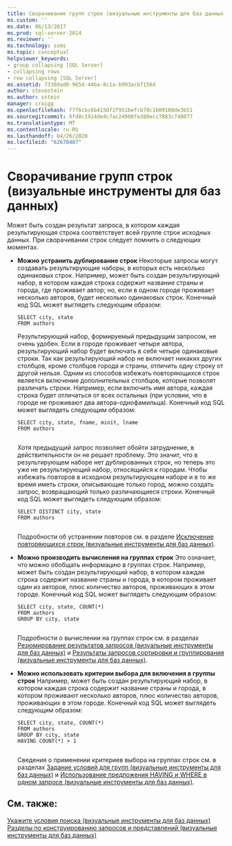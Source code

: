 ```yaml
---
title: Сворачивание групп строк (визуальные инструменты для баз данных) | Документация Майкрософт
ms.custom: ''
ms.date: 06/13/2017
ms.prod: sql-server-2014
ms.reviewer: ''
ms.technology: ssms
ms.topic: conceptual
helpviewer_keywords:
- group collapsing [SQL Server]
- collapsing rows
- row collapsing [SQL Server]
ms.assetid: 7338dad0-965d-44ba-8c1a-b993acb7156d
author: stevestein
ms.author: sstein
manager: craigg
ms.openlocfilehash: f7f6cbc6b4150f2f951befcb70c1b09108de3b51
ms.sourcegitcommit: 6fd8c1914de4c7ac24900fe388ecc7883c740077
ms.translationtype: MT
ms.contentlocale: ru-RU
ms.lasthandoff: 04/26/2020
ms.locfileid: "62670487"
---
```

# <a name="collapse-groups-of-rows-visual-database-tools"></a>Сворачивание групп строк (визуальные инструменты для баз данных)
  Может быть создан результат запроса, в котором каждая результирующая строка соответствует всей группе строк исходных данных. При сворачивании строк следует помнить о следующих моментах.  
  
-   **Можно устранить дублирование строк** Некоторые запросы могут создавать результирующие наборы, в которых есть несколько одинаковых строк. Например, может быть создан результирующий набор, в котором каждая строка содержит название страны и города, где проживает автор; но, если в одном городе проживает несколько авторов, будет несколько одинаковых строк. Конечный код SQL может выглядеть следующим образом:  
  
    ```  
    SELECT city, state  
    FROM authors  
    ```  
  
     Результирующий набор, формируемый предыдущим запросом, не очень удобен. Если в городе проживает четыре автора, результирующий набор будет включать в себя четыре одинаковые строки. Так как результирующий набор не включает никаких других столбцов, кроме столбцов города и страны, отличить одну строку от другой нельзя. Одним из способов избежать повторяющихся строк является включение дополнительных столбцов, которые позволят различать строки. Например, если включить имя автора, каждая строка будет отличаться от всех остальных (при условии, что в городе не проживают два автора-однофамильца). Конечный код SQL может выглядеть следующим образом:  
  
    ```  
    SELECT city, state, fname, minit, lname  
    FROM authors  
  
    ```  
  
     Хотя предыдущий запрос позволяет обойти затруднение, в действительности он не решает проблему. Это значит, что в результирующем наборе нет дублированных строк, но теперь это уже не результирующий набор, относящийся к городам. Чтобы избежать повторов в исходном результирующем наборе и в то же время иметь строки, описывающие только город, можно создать запрос, возвращающий только различающиеся строки. Конечный код SQL может выглядеть следующим образом:  
  
    ```  
    SELECT DISTINCT city, state  
    FROM authors  
  
    ```  
  
     Подробности об устранении повторов см. в разделе [Исключение повторяющихся строк (визуальные инструменты для баз данных)](visual-database-tools.md).  
  
-   **Можно производить вычисления на группах строк** Это означает, что можно обобщать информацию в группах строк. Например, может быть создан результирующий набор, в котором каждая строка содержит название страны и города, в котором проживает один из авторов, плюс количество авторов, проживающих в этом городе. Конечный код SQL может выглядеть следующим образом:  
  
    ```  
    SELECT city, state, COUNT(*)  
    FROM authors  
    GROUP BY city, state  
  
    ```  
  
     Подробности о вычислении на группах строк см. в разделах [Резюмирование результатов запросов (визуальные инструменты для баз данных)](summarize-query-results-visual-database-tools.md) и [Результаты запросов сортировки и группирования (визуальные инструменты для баз данных)](sort-and-group-query-results-visual-database-tools.md).  
  
-   **Можно использовать критерии выбора для включения в группы строк** Например, может быть создан результирующий набор, в котором каждая строка содержит название страны и города, в котором проживают несколько авторов, плюс количество авторов, проживающих в этом городе. Конечный код SQL может выглядеть следующим образом:  
  
    ```  
    SELECT city, state, COUNT(*)  
    FROM authors  
    GROUP BY city, state  
    HAVING COUNT(*) > 1  
  
    ```  
  
     Сведения о применении критериев выбора на группах строк см. в разделах [Задание условий для групп (визуальные инструменты для баз данных)](specify-conditions-for-groups-visual-database-tools.md) и [Использование предложения HAVING и WHERE в одном запросе (визуальные инструменты для баз данных)](use-having-and-where-clauses-in-the-same-query-visual-database-tools.md).  
  
## <a name="see-also"></a>См. также:  
 [Укажите условия поиска &#40;визуальные инструменты для баз данных&#41;](specify-search-criteria-visual-database-tools.md)   
 [Разделы по конструированию запросов и представлений (визуальные инструменты для баз данных)](design-queries-and-views-how-to-topics-visual-database-tools.md)  
  
  
